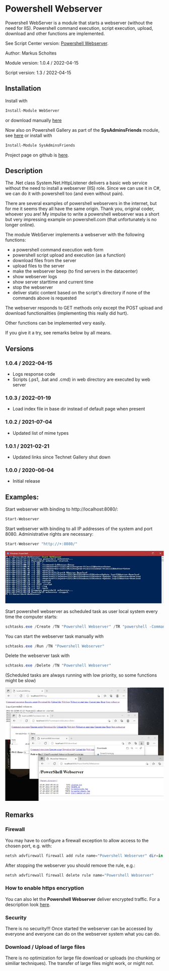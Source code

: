 # Powershell Webserver
Powershell WebServer is a module that starts a webserver (without the need for IIS). Powershell command execution, script execution, upload, download and other functions are implemented.

See Script Center version: [Powershell Webserver](https://github.com/MScholtes/TechNet-Gallery).

Author: Markus Scholtes

Module version: 1.0.4 / 2022-04-15

Script version: 1.3 / 2022-04-15

## Installation
Install with
```powershell
Install-Module WebServer
```
or download manually [here](https://www.powershellgallery.com/packages/WebServer/)

Now also on Powershell Gallery as part of the **SysAdminsFriends** module, see [here](https://www.powershellgallery.com/packages/SysAdminsFriends/) or install with
```powershell
Install-Module SysAdminsFriends
```

Project page on github is [here](https://github.com/MScholtes/SysAdminsFriends).

## Description
The .Net class System.Net.HttpListener delivers a basic web service without the need to install a webserver (IIS) role. Since we can use it in C#, we can do it with powershell too (and even without pain).

There are several examples of powershell webservers in the internet, but for me it seems they all have the same origin. Thank you, original coder, whoever you are! My impulse to write a powershell webserver was a short but very impressing example on powershell.com (that unfortunately is no longer online).

The module WebServer implements a webserver with the following functions:
* a powershell command execution web form
* powershell script upload and execution (as a function)
* download files from the server
* upload files to the server
* make the webserver beep (to find servers in the datacenter)
* show webserver logs
* show server starttime and current time
* stop the webserver
* deliver static content based on the script's directory if none of the commands above is requested

The webserver responds to GET methods only except the POST upload and download functionalities (implementing this really did hurt).

Other functions can be implemented very easily.

If you give it a try, see remarks below by all means.

## Versions
### 1.0.4 / 2022-04-15
- Logs response code
- Scripts (.ps1, .bat and .cmd) in web directory are executed by web server

### 1.0.3 / 2022-01-19
- Load index file in base dir instead of default page when present

### 1.0.2 / 2021-07-04
- Updated list of mime types

### 1.0.1 / 2021-02-21
- Updated links since Technet Gallery shut down

### 1.0.0 / 2020-06-04
- Initial release

## Examples:
Start webserver with binding to http://localhost:8080/:

```powershell
Start-Webserver
```

Start webserver with binding to all IP addresses of the system and port 8080. Administrative rights are necessary:

```powershell
Start-Webserver "http://+:8080/"
```

![Screen Console](ScreenConsole.jpg)

Start powershell webserver as scheduled task as user local system every time the computer starts:

```powershell
schtasks.exe /Create /TN "Powershell Webserver" /TR "powershell -Command \"Start-Webserver http://+:8080/\"" /SC ONSTART /RU SYSTEM /RL HIGHEST /F
```

You can start the webserver task manually with
```powershell
schtasks.exe /Run /TN "Powershell Webserver"
```
Delete the webserver task with
```powershell
schtasks.exe /Delete /TN "Powershell Webserver"
```
(Scheduled tasks are always running with low priority, so some functions might be slow)

![Screen Browser](ScreenVerySmall.jpg)

## Remarks

### Firewall
You may have to configure a firewall exception to allow access to the chosen port, e.g. with:
```powershell
netsh advfirewall firewall add rule name="Powershell Webserver" dir=in action=allow protocol=TCP localport=8080
```

After stopping the webserver you should remove the rule, e.g.:
```powershell
netsh advfirewall firewall delete rule name="Powershell Webserver"
```

### How to enable https encryption
You can also let the **Powershell Webserver** deliver encrypted traffic. For a description look [here](https.md).

### Security
There is no security!!! Once started the webserver can be accessed by everyone and everyone can do on the webserver system what you can do.

### Download / Upload of large files
There is no optimization for large file download or uploads (no chunking or similiar techniques). The transfer of large files might work, or might not.
